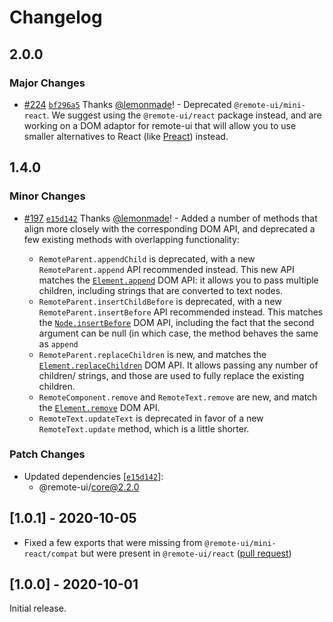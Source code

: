 # Changelog

## 2.0.0

### Major Changes

- [#224](https://github.com/Shopify/remote-ui/pull/224) [`bf296a5`](https://github.com/Shopify/remote-ui/commit/bf296a5366a94b2309fd1aa62290ba0410f32fb0) Thanks [@lemonmade](https://github.com/lemonmade)! - Deprecated `@remote-ui/mini-react`. We suggest using the `@remote-ui/react` package instead, and are working on a DOM adaptor for remote-ui that will allow you to use smaller alternatives to React (like [Preact](https://preactjs.com/)) instead.

## 1.4.0

### Minor Changes

- [#197](https://github.com/Shopify/remote-ui/pull/197) [`e15d142`](https://github.com/Shopify/remote-ui/commit/e15d1423f3759bdf9368d1fe3964347fd8a0c301) Thanks [@lemonmade](https://github.com/lemonmade)! - Added a number of methods that align more closely with the corresponding DOM API, and deprecated a few existing methods with overlapping functionality:

  - `RemoteParent.appendChild` is deprecated, with a new `RemoteParent.append` API recommended instead. This new API matches the [`Element.append`](https://developer.mozilla.org/en-US/docs/Web/API/Element/append) DOM API: it allows you to pass multiple children, including strings that are converted to text nodes.
  - `RemoteParent.insertChildBefore` is deprecated, with a new `RemoteParent.insertBefore` API recommended instead. This matches the [`Node.insertBefore`](https://developer.mozilla.org/en-US/docs/Web/API/Node/insertBefore) DOM API, including the fact that the second argument can be null (in which case, the method behaves the same as `append`
  - `RemoteParent.replaceChildren` is new, and matches the [`Element.replaceChildren`](https://developer.mozilla.org/en-US/docs/Web/API/Element/replaceChildren) DOM API. It allows passing any number of children/ strings, and those are used to fully replace the existing children.
  - `RemoteComponent.remove` and `RemoteText.remove` are new, and match the [`Element.remove`](https://developer.mozilla.org/en-US/docs/Web/API/Element/remove) DOM API.
  - `RemoteText.updateText` is deprecated in favor of a new `RemoteText.update` method, which is a little shorter.

### Patch Changes

- Updated dependencies [[`e15d142`](https://github.com/Shopify/remote-ui/commit/e15d1423f3759bdf9368d1fe3964347fd8a0c301)]:
  - @remote-ui/core@2.2.0

## [1.0.1] - 2020-10-05

- Fixed a few exports that were missing from `@remote-ui/mini-react/compat` but were present in `@remote-ui/react` ([pull request](https://github.com/Shopify/remote-ui/pull/26))

## [1.0.0] - 2020-10-01

Initial release.
